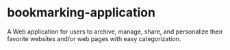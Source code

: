 # bookmarking-application
A Web application for users to archive, manage, share, and personalize their favorite websites and/or web pages with easy categorization.
